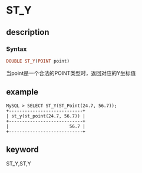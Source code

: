 # ST_Y

## description

### Syntax

```Haskell
DOUBLE ST_Y(POINT point)
```

当point是一个合法的POINT类型时，返回对应的Y坐标值

## example

```Plain Text
MySQL > SELECT ST_Y(ST_Point(24.7, 56.7));
+----------------------------+
| st_y(st_point(24.7, 56.7)) |
+----------------------------+
|                       56.7 |
+----------------------------+
```

## keyword

ST_Y,ST,Y
